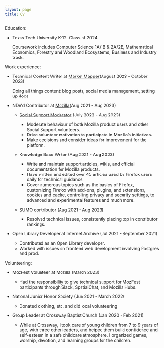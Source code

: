 ```yaml
---
layout: page
title: CV
---
```



Education:

- Texas Tech University K-12. Class of 2024

   Coursework includes Computer Science 1A/1B & 2A/2B, Mathematical Economics, Forestry and Woodland Ecosystems, Business and Industry track.


Work experience:

- Technical Content Writer at [Market Mapper](https://marketmapper.io/)(August 2023 - October 2023)

  Doing all things content: blog posts, social media management, setting up docs

- NDA'd Contributor at [Mozilla](https://support.mozilla.org/en-US/user/VintageMind/)(Aug 2021 - Aug 2023)

    - [Social Support Moderator](https://support.mozilla.org/en-US/kb/how-be-social-support-moderator) (July 2022 - Aug 2023)

      - Moderate behaviour of both Mozilla product users and other Social Support volunteers.
      - Drive volunteer motivation to participate in Mozilla’s initiatives.
      - Make decisions and consider ideas for improvement for the platform.

    - Knowledge Base Writer (Aug 2021 - Aug 2023)

      - Write and maintain support articles, wikis, and official documentation for Mozilla products.
      - Have written and edited over 45 articles used by Firefox users daily for technical guidance.
      - Cover numerous topics such as the basics of Firefox, customizing Firefox with add-ons, plugins, and extensions, cookies and cache, controlling privacy and security settings, to advanced and experimental features and much more.

 
    - SUMO contributor (Aug 2021 - Aug 2023)

       - Resolved technical issues, consistently placing top in contributor rankings.
 
- Open Library Developer at Internet Archive (Jul 2021 - September 2021)

  - Contributed as an Open Library developer.
  - Worked with issues on frontend web development involving Postgres and prod.


Volunteering:

- MozFest Volunteer at Mozilla (March 2023)

  - Had the responsibility to give technical support for MozFest participants through Slack, SpatialChat, and Mozilla Hubs.

- National Junior Honor Society (Jun 2021 - March 2022)

  - Donated clothing, etc. and did local volunteering

- Group Leader at Crossway Baptist Church (Jan 2020 - Feb 2021)

  - While at Crossway, I took care of young children from 7 to 9 years of age, with three other leaders, and helped them build confidence and self-esteem in a safe childcare atmosphere. I organized games, worship, devotion, and learning groups for the children.

